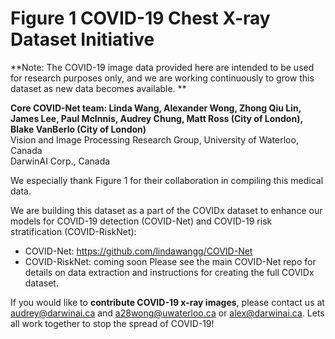 # Figure 1 COVID-19 Chest X-ray Dataset Initiative

**Note: The COVID-19 image data provided here are intended to be used for research purposes only, and we are working continuously to grow this dataset as new data becomes available. **

**Core COVID-Net team: Linda Wang, Alexander Wong, Zhong Qiu Lin, James Lee, Paul McInnis, Audrey Chung, Matt Ross (City of London), Blake VanBerlo (City of London)**\
Vision and Image Processing Research Group, University of Waterloo, Canada\
DarwinAI Corp., Canada

We especially thank Figure 1 for their collaboration in compiling this medical data.

We are building this dataset as a part of the COVIDx dataset to enhance our models for COVID-19 detection (COVID-Net) and COVID-19 risk stratification (COVID-RiskNet):
* COVID-Net: https://github.com/lindawangg/COVID-Net
* COVID-RiskNet: coming soon
Please see the main COVID-Net repo for details on data extraction and instructions for creating the full COVIDx dataset.

If you would like to **contribute COVID-19 x-ray images**, please contact us at audrey@darwinai.ca and a28wong@uwaterloo.ca or alex@darwinai.ca. Lets all work together to stop the spread of COVID-19!

